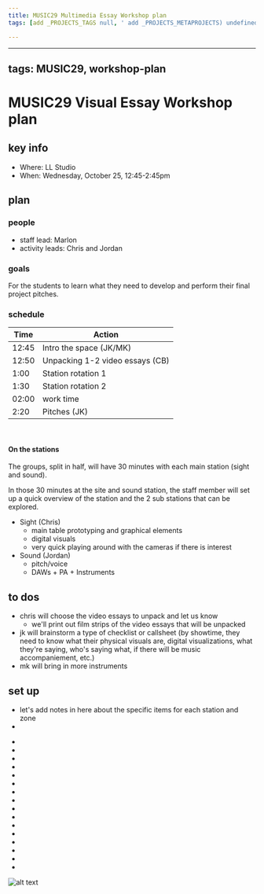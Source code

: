 ```yaml
---
title: MUSIC29 Multimedia Essay Workshop plan
tags: [add _PROJECTS_TAGS null, ' add _PROJECTS_METAPROJECTS) undefined', ' workshop-plan']

---
```


---
tags: MUSIC29, workshop-plan
---


# MUSIC29 Visual Essay Workshop plan

## key info
- Where: LL Studio
- When: Wednesday, October 25, 12:45-2:45pm

## plan

### people
* staff lead: Marlon
* activity leads: Chris and Jordan
### goals
For the students to learn what they need to develop and perform their final project pitches.
### schedule

| Time | Action |  
| -------- | -------- | 
| 12:45     |  Intro the space (JK/MK)    | 
| 12:50     |  Unpacking 1-2 video essays (CB)   | 
| 1:00     |  Station rotation 1   | 
| 1:30     |  Station rotation 2   |
| 02:00    |  work time  |  
| 2:20     |  Pitches  (JK)  | 
 
#### On the stations
The groups, split in half, will have 30 minutes with each main station (sight and sound).

In those 30 minutes at the site and sound station, the staff member will set up a quick overview of the station and the 2 sub stations that can be explored.
* Sight (Chris)
    * main table prototyping and graphical elements
    * digital visuals
    * very quick playing around with the cameras if there is interest
* Sound (Jordan)
    * pitch/voice
    * DAWs + PA + Instruments
## to dos
* chris will choose the video essays to unpack and let us know
    * we'll print out film strips of the video essays that will be unpacked
* jk will brainstorm a type of checklist or callsheet (by showtime, they need to know what their physical visuals are, digital visualizations, what they're saying, who's saying what, if there will be music accompaniement, etc.)
* mk will bring in more instruments

## set up
* let's add notes in here about the specific items for each station and zone
* 
 -
 -
 -
 -
 -
 -
 -
 -
 -
 -
 -
 -
 -
 -
 -
 -
![alt text](https://files.slack.com/files-pri/T0HTW3H0V-F062T6NJREX/get-free_400.gif?pub_secret=7e1933f85a)


